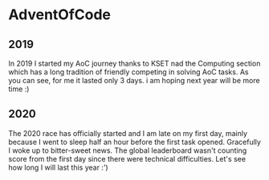 # AdventOfCode

## 2019

In 2019 I started my AoC journey thanks to KSET nad the Computing section which has a long tradition of friendly competing in solving AoC tasks. As you can see, for me it lasted only 3 days. i am hoping next year will be more time :)

## 2020

The 2020 race has officially started and I am late on my first day, mainly because I went to sleep half an hour before the first task opened. Gracefully I woke up to bitter-sweet news. The global leaderboard wasn't counting score from the first day since there were technical difficulties. Let's see how long I will last this year :')
